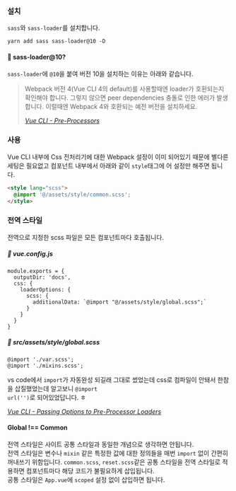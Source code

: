 ### 설치
<code>sass</code>와 <code>sass-loader</code>를 설치합니다.

```
yarn add sass sass-loader@10 -D
```

#### 🔎 sass-loader@10?
<code>sass-loader</code>에 <code>@10</code>을 붙여 버전 10을 설치하는 이유는 아래와 같습니다.

> Webpack 버전 4(Vue CLI 4의 default)를 사용할때엔 loader가 호환되는지 확인해야 합니다. 그렇지 않으면 peer dependencies 충돌로 인한 에러가 발생합니다. 이럴때엔 Webpack 4와 호환되는 예전 버전을 설치하세요.
>
> <cite>[Vue CLI - Pre-Processors](https://cli.vuejs.org/guide/css.html#pre-processors)</cite>

### 사용
Vue CLI 내부에 Css 전처리기에 대한 Webpack 설정이 이미 되어있기 때문에 별다른 세팅은 필요없고 컴포넌트 내부에서 아래와 같이 <code>style</code>태그에 어 설정만 해주면 됩니다.

```html
<style lang="scss">
  @import '@/assets/style/common.scss';
</style>
```

### 전역 스타일
전역으로 지정한 scss 파일은 모든 컴포넌트마다 호출됩니다.
##### 📃 vue.config.js

```
module.exports = {
  outputDir: 'docs',
  css: {
    loaderOptions: {
      scss: {
        additionalData: `@import "@/assets/style/global.scss";`
      }
    }
  }
}
```

##### 📃 src/assets/style/global.scss

```
@import './var.scss';
@import './mixins.scss';
```

vs code에서 <code>import</code>가 자동완성 되길래 그대로 썼었는데 css로 컴파일이 안돼서 한참을 삽질했었는데
알고보니 <code>@import url('')</code>로 되어있었답니다. ㅎ

<cite class="refer">[Vue CLI - Passing Options to Pre-Processor Loaders](https://cli.vuejs.org/guide/css.html#passing-options-to-pre-processor-loaders)</cite>

#### Global !== Common
전역 스타일은 사이트 공통 스타일과 동일한 개념으로 생각하면 안됩니다.  
전역 스타일은 변수나 <code>mixin</code> 같은 특정한 값에 대한 정의들을 매번 <code>import</code> 없이 간편히 꺼내쓰기 위함입니다.
<code>common.scss</code>, <code>reset.scss</code>같은 공통 스타일을 전역 스타일로 적용하면 컴포넌트마다 해당 코드가 불필요하게 삽입됩니다.  
공통 스타일은 <code>App.vue</code>에 <code>scoped</code> 설정 없이 삽입하면 됩니다.  
